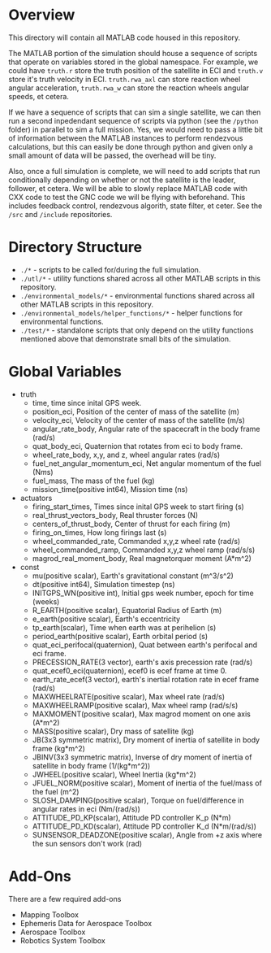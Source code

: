 
# Overview

This directory will contain all MATLAB code housed in this repository.

The MATLAB portion of the simulation should house a sequence of scripts that
operate on variables stored in the global namespace. For example, we could have
`truth.r` store the truth position of the satellite in ECI and `truth.v` store
it's truth velocity in ECI. `truth.rwa_axl` can store reaction wheel angular
acceleration, `truth.rwa_w` can store the reaction wheels angular speeds, et
cetera.

If we have a sequence of scripts that can sim a single satellite, we can then
run a second inpedendant sequence of scripts via python (see the `/python`
folder) in parallel to sim a full mission. Yes, we would need to pass a little
bit of information between the MATLAB instances to perform rendezvous
calculations, but this can easily be done through python and given only a small
amount of data will be passed, the overhead will be tiny.

Also, once a full simulation is complete, we will need to add scripts that run
conditionally depending on whether or not the satellite is the leader, follower,
et cetera. We will be able to slowly replace MATLAB code with CXX code to test
the GNC code we will be flying with beforehand. This includes feedback control,
rendezvous algorith, state filter, et ceter. See the `/src` and `/include`
repositories.


# Directory Structure

 * `./*` - scripts to be called for/during the full simulation.
 * `./utl/*` - utility functions shared across all other MATLAB scripts in
   this repository.
 * `./environmental_models/*` - environmental functions shared across 
   all other MATLAB scripts in this repository.
 * `./environmental_models/helper_functions/*` - helper functions for environmental functions.
 * `./test/*` - standalone scripts that only depend on the utility functions
   mentioned above that demonstrate small bits of the simulation.


# Global Variables

 * truth
   * time, time since inital GPS week.
   * position_eci, Position of the center of mass of the satellite (m)
   * velocity_eci, Velocity of the center of mass of the satellite (m/s)
   * angular_rate_body, Angular rate of the spacecraft in the body frame (rad/s)
   * quat_body_eci, Quaternion that rotates from eci to body frame.
   * wheel_rate_body, x,y, and z, wheel angular rates (rad/s)
   * fuel_net_angular_momentum_eci, Net angular momentum of the fuel (N*m*s)
   * fuel_mass, The mass of the fuel (kg)
   * mission_time(positive int64), Mission time (ns)
 * actuators
   * firing_start_times, Times since inital GPS week to start firing (s)
   * real_thrust_vectors_body, Real thruster forces (N)
   * centers_of_thrust_body, Center of thrust for each firing (m)
   * firing_on_times, How long firings last (s)
   * wheel_commanded_rate, Commanded x,y,z wheel rate (rad/s)
   * wheel_commanded_ramp, Commanded x,y,z wheel ramp (rad/s/s)
   * magrod_real_moment_body, Real magnetorquer moment (A*m^2)
 * const
   * mu(positive scalar), Earth's gravitational constant (m^3/s^2)
   * dt(positive int64), Simulation timestep (ns)
   * INITGPS_WN(positive int), Initial gps week number, epoch for time (weeks)
   * R_EARTH(positive scalar), Equatorial Radius of Earth (m)
   * e_earth(positive scalar), Earth's eccentricity
   * tp_earth(scalar), Time when earth was at perihelion (s)
   * period_earth(positive scalar), Earth orbital period (s)
   * quat_eci_perifocal(quaternion), Quat between earth's perifocal and eci frame.
   * PRECESSION_RATE(3 vector), earth's axis precession rate (rad/s)
   * quat_ecef0_eci(quaternion), ecef0 is ecef frame at time 0.
   * earth_rate_ecef(3 vector), earth's inertial rotation rate in ecef frame (rad/s)
   * MAXWHEELRATE(positive scalar),  Max wheel rate (rad/s)
   * MAXWHEELRAMP(positive scalar), Max wheel ramp (rad/s/s)
   * MAXMOMENT(positive scalar), Max magrod moment on one axis (A*m^2)
   * MASS(positive scalar), Dry mass of satellite (kg)
   * JB(3x3 symmetric matrix), Dry moment of inertia of satellite in body frame (kg*m^2)
   * JBINV(3x3 symmetric matrix), Inverse of dry moment of inertia of satellite in body frame (1/(kg*m^2))
   * JWHEEL(positive scalar),  Wheel Inertia (kg*m^2)
   * JFUEL_NORM(positive scalar), Moment of inertia of the fuel/mass of the fuel (m^2)
   * SLOSH_DAMPING(positive scalar), Torque on fuel/difference in angular rates in eci (Nm/(rad/s))
   * ATTITUDE_PD_KP(scalar), Attitude PD controller K_p (N*m)
   * ATTITUDE_PD_KD(scalar), Attitude PD controller K_d (N*m/(rad/s))
   * SUNSENSOR_DEADZONE(positive scalar), Angle from +z axis where the sun sensors don't work (rad)




# Add-Ons

There are a few required add-ons

 * Mapping Toolbox
 * Ephemeris Data for Aerospace Toolbox
 * Aerospace Toolbox
 * Robotics System Toolbox
